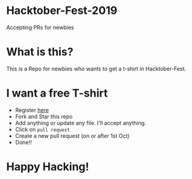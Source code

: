 # Hacktober-Fest-2019
Accepting PRs for newbies 

# What is this?
This is a Repo for newbies who wants to get a t-shirt in Hacktober-Fest.

# I want a free T-shirt
* Register [here](https://hacktoberfest.digitalocean.com/)
* Fork and Star this repo
* Add anything or update any file. I'll accept anything.
* Click on `pull request` 
* Create a new pull request (on or after 1st Oct)
* Done!!

# Happy Hacking!
